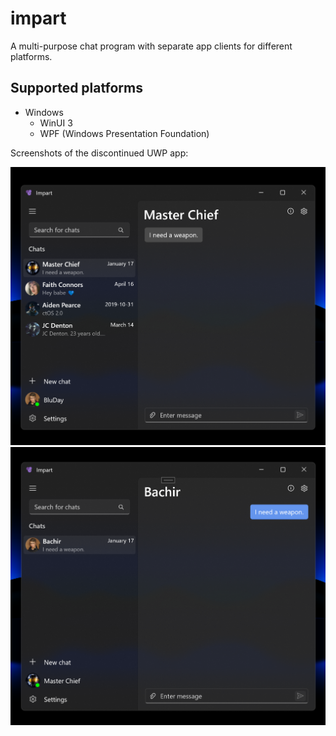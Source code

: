 # impart

A multi-purpose chat program with separate app clients for different platforms.

## Supported platforms

* Windows
  - WinUI 3
  - WPF (Windows Presentation Foundation)

Screenshots of the discontinued UWP app:

<img src="/assets/screenshots/0.png?raw=true" width="600"/>
<img src="/assets/screenshots/1.png?raw=true" width="600"/>
